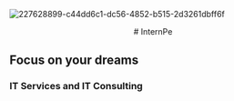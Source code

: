 
![227628899-c44dd6c1-dc56-4852-b515-2d3261dbff6f](https://github.com/SanjayD03/Intern-pe/assets/130745671/aa3bfa75-3dea-4978-b780-0ae47b1c9cef)
<p align="center">
  # InternPe
</p>

## Focus on your dreams
### IT Services and IT Consulting

